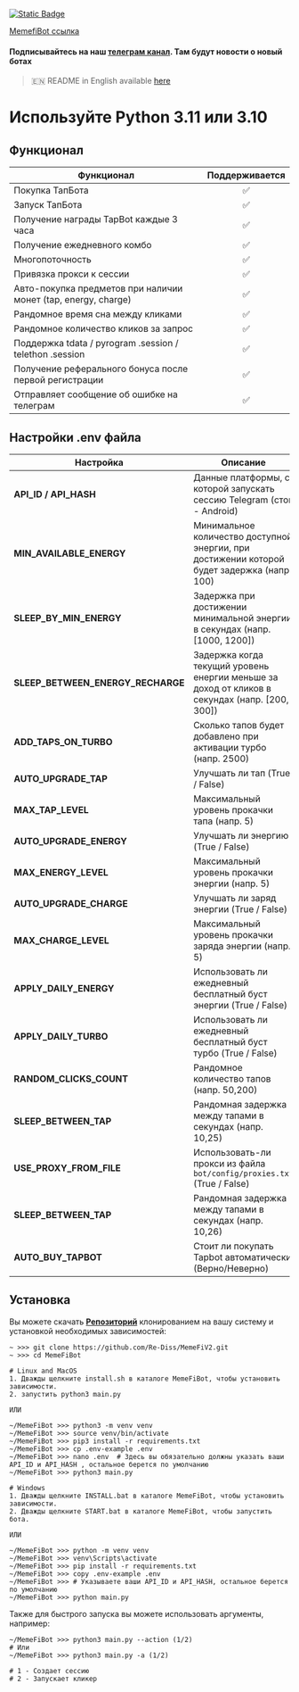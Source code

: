 

[![Static Badge](https://img.shields.io/badge/Telegram-Bot%20Link-Link?style=for-the-badge&logo=Telegram&logoColor=white&logoSize=auto&color=blue)](https://t.me/memefi_coin_bot?start=r_48a2c77622)

[MemefiBot ссылка](https://t.me/memefi_coin_bot?start=r_48a2c77622)

#### Подписывайтесь на наш [телеграм канал](https://t.me/scriptron). Там будут новости о новый ботах
> 🇪🇳 README in English available [here](README.md)
# Используйте Python 3.11 или 3.10

## Функционал

| Функционал                                                     | Поддерживается |
|----------------------------------------------------------------| :------------: |
| Покупка ТапБота                                                |       ✅       |
| Запуск ТапБота                                                 |       ✅       |
| Получение награды TapBot каждые 3 часа                         |       ✅       |
| Получение ежедневного комбо                                    |       ✅       |
| Многопоточность                                                |       ✅       |
| Привязка прокси к сессии                                       |       ✅       |
| Авто-покупка предметов при наличии монет (tap, energy, charge) |       ✅       |
| Рандомное время сна между кликами                              |       ✅       |
| Рандомное количество кликов за запрос                          |       ✅       |
| Поддержка tdata / pyrogram .session / telethon .session        |       ✅       |
| Получение реферального бонуса после первой регистрации         |       ✅       |
| Отправляет сообщение об ошибке на телеграм                     |       ✅       |

## Настройки .env файла

| Настройка                | Описание                                                                                       |
| ------------------------ |------------------------------------------------------------------------------------------------|
| **API_ID / API_HASH**    | Данные платформы, с которой запускать сессию Telegram (сток - Android)                         |
| **MIN_AVAILABLE_ENERGY** | Минимальное количество доступной энергии, при достижении которой будет задержка (напр. 100)    |
| **SLEEP_BY_MIN_ENERGY**  | Задержка при достижении минимальной энергии в секундах (напр. [1000, 1200])                    |
| **SLEEP_BETWEEN_ENERGY_RECHARGE**  | Задержка когда текущий уровень енергии меньше за доход от кликов в секундах (напр. [200, 300]) |
| **ADD_TAPS_ON_TURBO**    | Сколько тапов будет добавлено при активации турбо (напр. 2500)                                 |
| **AUTO_UPGRADE_TAP**     | Улучшать ли тап (True / False)                                                                 |
| **MAX_TAP_LEVEL**        | Максимальный уровень прокачки тапа (напр. 5)                                                   |
| **AUTO_UPGRADE_ENERGY**  | Улучшать ли энергию (True / False)                                                             |
| **MAX_ENERGY_LEVEL**     | Максимальный уровень прокачки энергии (напр. 5)                                                |
| **AUTO_UPGRADE_CHARGE**  | Улучшать ли заряд энергии (True / False)                                                       |
| **MAX_CHARGE_LEVEL**     | Максимальный уровень прокачки заряда энергии (напр. 5)                                         |
| **APPLY_DAILY_ENERGY**   | Использовать ли ежедневный бесплатный буст энергии (True / False)                              |
| **APPLY_DAILY_TURBO**    | Использовать ли ежедневный бесплатный буст турбо (True / False)                                |
| **RANDOM_CLICKS_COUNT**  | Рандомное количество тапов (напр. 50,200)                                                      |
| **SLEEP_BETWEEN_TAP**    | Рандомная задержка между тапами в секундах (напр. 10,25)                                       |
| **USE_PROXY_FROM_FILE**  | Использовать-ли прокси из файла `bot/config/proxies.txt` (True / False)                        |
| **SLEEP_BETWEEN_TAP**    | Рандомная задержка между тапами в секундах (напр. 10,26)                                       |
| **AUTO_BUY_TAPBOT**      | Стоит ли покупать Tapbot автоматически (Верно/Неверно)                                         |

## Установка

Вы можете скачать [**Репозиторий**](https://github.com/Re-Diss/MemeFiV2) клонированием на вашу систему и установкой необходимых зависимостей:

```shell
~ >>> git clone https://github.com/Re-Diss/MemeFiV2.git
~ >>> cd MemeFiBot

# Linux and MacOS
1. Дважды щелкните install.sh в каталоге MemeFiBot, чтобы установить зависимости.
2. запустить python3 main.py

ИЛИ

~/MemeFiBot >>> python3 -m venv venv
~/MemeFiBot >>> source venv/bin/activate
~/MemeFiBot >>> pip3 install -r requirements.txt
~/MemeFiBot >>> cp .env-example .env
~/MemeFiBot >>> nano .env  # Здесь вы обязательно должны указать ваши API_ID и API_HASH , остальное берется по умолчанию
~/MemeFiBot >>> python3 main.py

# Windows
1. Дважды щелкните INSTALL.bat в каталоге MemeFiBot, чтобы установить зависимости.
2. Дважды щелкните START.bat в каталоге MemeFiBot, чтобы запустить бота.

ИЛИ

~/MemeFiBot >>> python -m venv venv
~/MemeFiBot >>> venv\Scripts\activate
~/MemeFiBot >>> pip install -r requirements.txt
~/MemeFiBot >>> copy .env-example .env
~/MemeFiBot >>> # Указываете ваши API_ID и API_HASH, остальное берется по умолчанию
~/MemeFiBot >>> python main.py
```

Также для быстрого запуска вы можете использовать аргументы, например:

```shell
~/MemeFiBot >>> python3 main.py --action (1/2)
# Или
~/MemeFiBot >>> python3 main.py -a (1/2)

# 1 - Создает сессию
# 2 - Запускает кликер
```
